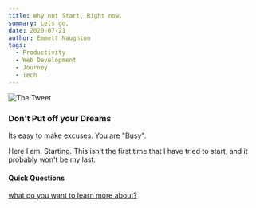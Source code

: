 ```yaml
---
title: Why not Start, Right now.
summary: Lets go.
date: 2020-07-21
author: Emmett Naughton
tags:
  - Productivity
  - Web Development
  - Journey
  - Tech
---
```


![The Tweet](/images/start/tweet.png)

### Don't Put off your Dreams

Its easy to make excuses. You are "Busy".

Here I am. Starting. This isn't the first time that I have tried to start, and it probably won't be my last.

#### Quick Questions

[what do you want to learn more about?](https://docs.google.com/forms/d/1kxt179aiqavctielbpi-9skuemgby9ql78vrpcvqmrw/prefill)
